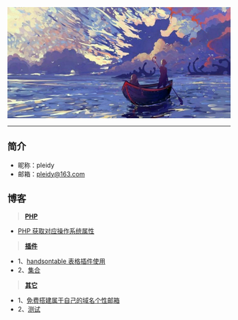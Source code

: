 ![](ht.jpg)

---
## 简介

- 昵称：pleidy
- 邮箱：pleidy@163.com

## 博客


> **[PHP](/note/php/README.md)**
- [PHP 获取对应操作系统属性](/note/php/1_system.md)

> **[插件](/note/plug/README.md)**
- 1、[handsontable 表格插件使用](/note/plug/handsontable.md)
- 2、[集合](/note/plug/a.md)

> **[其它](/note/mixed/README.md)**
- 1、[免费搭建属于自己的域名个性邮箱](/note/mixed/email1.md)
- 2、[测试](/note/mixed/t1.html)


